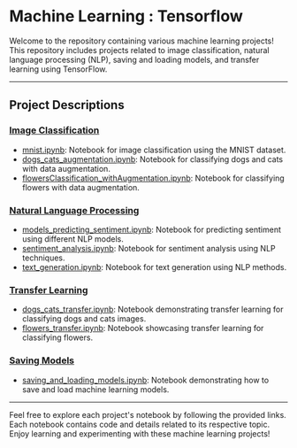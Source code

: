 # Machine Learning : Tensorflow

Welcome to the repository containing various machine learning projects! This repository includes projects related to image classification, natural language processing (NLP), saving and loading models, and transfer learning using TensorFlow.

---

## Project Descriptions

### [Image Classification](./image_classification) 

- [mnist.ipynb](./image_classification/mnist.ipynb): Notebook for image classification using the MNIST dataset.
- [dogs_cats_augmentation.ipynb](./image_classification/with_augmentation/dogs_cats_augmentation.ipynb): Notebook for classifying dogs and cats with data augmentation.
- [flowersClassification_withAugmentation.ipynb](./image_classification/with_augmentation/flowersClassification_withAugmentation.ipynb): Notebook for classifying flowers with data augmentation.

### [Natural Language Processing](./nlp)

- [models_predicting_sentiment.ipynb](./nlp/models_predicting_sentiment.ipynb): Notebook for predicting sentiment using different NLP models.
- [sentiment_analysis.ipynb](./nlp/sentiment_analysis.ipynb): Notebook for sentiment analysis using NLP techniques.
- [text_generation.ipynb](./nlp/text_generation.ipynb): Notebook for text generation using NLP methods.

### [Transfer Learning](./transfer_learning)

- [dogs_cats_transfer.ipynb](./transfer_learning/dogs_cats_transfer.ipynb): Notebook demonstrating transfer learning for classifying dogs and cats images.
- [flowers_transfer.ipynb](./transfer_learning/flowers_transfer.ipynb): Notebook showcasing transfer learning for classifying flowers.

### [Saving Models](./saveModel)

- [saving_and_loading_models.ipynb](./saveModel/l07c01_saving_and_loading_models.ipynb): Notebook demonstrating how to save and load machine learning models.

---

Feel free to explore each project's notebook by following the provided links. Each notebook contains code and details related to its respective topic. Enjoy learning and experimenting with these machine learning projects!
